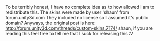 To be terribly honest, I have no complete idea as to how allowed I am to redistribute this.
The skins were made by user 'shaun' from forum.unity3d.com
They included no license so I assumed it's public domain?
Anyways, the original post is here: http://forum.unity3d.com/threads/custom-skins.7174/
shaun, if you are reading this feel free to tell me that I suck for releasing this :V